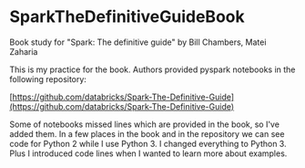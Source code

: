 # SparkTheDefinitiveGuideBook
Book study for "Spark: The definitive guide" by Bill Chambers, Matei Zaharia

This is my practice for the book. Authors provided pyspark notebooks in the following repository: 

[https://github.com/databricks/Spark-The-Definitive-Guide](https://github.com/databricks/Spark-The-Definitive-Guide)

Some of notebooks missed lines which are provided in the book, so I've added them. In a few places in the book and in the repository we can see code for Python 2 while I use Python 3. I changed everything to Python 3.  Plus I introduced code lines when I wanted to learn more about examples. 
